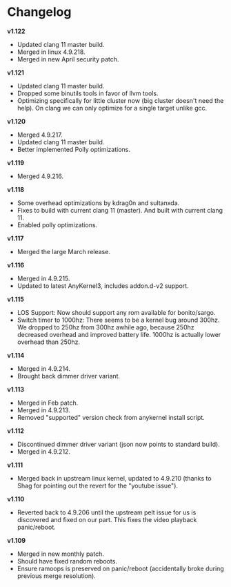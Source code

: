 # Changelog

**v1.122**
 * Updated clang 11 master build.
 * Merged in linux 4.9.218.
 * Merged in new April security patch.

**v1.121**
 * Updated clang 11 master build.
 * Dropped some binutils tools in favor of llvm tools.
 * Optimizing specifically for little cluster now (big cluster doesn't need the help). On clang we can only optimize for a single target unlike gcc.

**v1.120**
 * Merged 4.9.217.
 * Updated clang 11 master build.
 * Better implemented Polly optimizations.

**v1.119**
 * Merged 4.9.216.

**v1.118**
 * Some overhead optimizations by kdrag0n and sultanxda.
 * Fixes to build with current clang 11 (master). And built with current clang 11.
 * Enabled polly optimizations.

**v1.117**
 * Merged the large March release.

**v1.116**
 * Merged in 4.9.215.
 * Updated to latest AnyKernel3, includes addon.d-v2 support.

**v1.115**
 * LOS Support: Now should support any rom available for bonito/sargo.
 * Switch timer to 1000hz: There seems to be a kernel bug around 300hz. We dropped to 250hz from 300hz awhile ago, because 250hz decreased overhead and improved battery life. 1000hz is actually lower overhead than 250hz.

**v1.114**
 * Merged in 4.9.214.
 * Brought back dimmer driver variant.

**v1.113**

 * Merged in Feb patch.
 * Merged in 4.9.213.
 * Removed "supported" version check from anykernel install script.

**v1.112**

 * Discontinued dimmer driver variant (json now points to standard build).
 * Merged in 4.9.212.

**v1.111**

* Merged back in upstream linux kernel, updated to 4.9.210 (thanks to Shag for pointing out the revert for the "youtube issue").

**v1.110**

* Reverted back to 4.9.206 until the upstream pelt issue for us is discovered and fixed on our part. This fixes the video playback panic/reboot.

**v1.109**

* Merged in new monthly patch.
* Should have fixed random reboots.
* Ensure ramoops is preserved on panic/reboot (accidentally broke during previous merge resolution).
